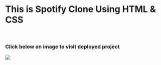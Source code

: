 # This is Spotify Clone Using HTML & CSS
<br>
<h3>Click below on image to visit deployed project</h3>
<a src="https://coder-chitra.github.io/SpotifyClone/"> <img src="https://play-lh.googleusercontent.com/eN0IexSzxpUDMfFtm-OyM-nNs44Y74Q3k51bxAMhTvrTnuA4OGnTi_fodN4cl-XxDQc" height:"51rem"/> </a>
